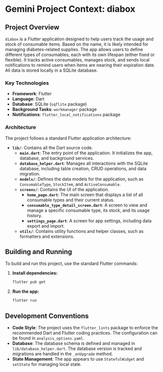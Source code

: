 # Gemini Project Context: diabox

## Project Overview

`diabox` is a Flutter application designed to help users track the usage and stock of consumable items. Based on the name, it is likely intended for managing diabetes-related supplies. The app allows users to define different types of consumables, each with its own lifespan (either fixed or flexible). It tracks active consumables, manages stock, and sends local notifications to remind users when items are nearing their expiration date. All data is stored locally in a SQLite database.

### Key Technologies

*   **Framework**: Flutter
*   **Language**: Dart
*   **Database**: SQLite (`sqflite` package)
*   **Background Tasks**: `workmanager` package
*   **Notifications**: `flutter_local_notifications` package

### Architecture

The project follows a standard Flutter application architecture:

*   **`lib/`**: Contains all the Dart source code.
    *   **`main.dart`**: The entry point of the application. It initializes the app, database, and background services.
    *   **`database_helper.dart`**: Manages all interactions with the SQLite database, including table creation, CRUD operations, and data migration.
    *   **`models/`**: Defines the data models for the application, such as `ConsumableType`, `StockItem`, and `ActiveConsumable`.
    *   **`screens/`**: Contains the UI of the application.
        *   **`home_page.dart`**: The main screen that displays a list of all consumable types and their current status.
        *   **`consumable_type_detail_screen.dart`**: A screen to view and manage a specific consumable type, its stock, and its usage history.
        *   **`settings_page.dart`**: A screen for app settings, including data export and import.
    *   **`utils/`**: Contains utility functions and helper classes, such as formatters and extensions.

## Building and Running

To build and run this project, use the standard Flutter commands:

1.  **Install dependencies:**
    ```bash
    flutter pub get
    ```

2.  **Run the app:**
    ```bash
    flutter run
    ```

## Development Conventions

*   **Code Style**: The project uses the `flutter_lints` package to enforce the recommended Dart and Flutter coding practices. The configuration can be found in `analysis_options.yaml`.
*   **Database**: The database schema is defined and managed in `lib/database_helper.dart`. The database version is tracked and migrations are handled in the `_onUpgrade` method.
*   **State Management**: The app appears to use `StatefulWidget` and `setState` for managing local state.

